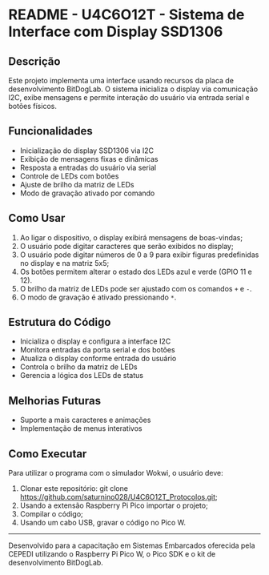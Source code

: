 # README - U4C6O12T - Sistema de Interface com Display SSD1306

## Descrição
Este projeto implementa uma interface usando recursos da placa de desenvolvimento BitDogLab. 
O sistema inicializa o display via comunicação I2C, exibe mensagens e permite interação do usuário via entrada serial e botões físicos.

## Funcionalidades
- Inicialização do display SSD1306 via I2C
- Exibição de mensagens fixas e dinâmicas
- Resposta a entradas do usuário via serial
- Controle de LEDs com botões
- Ajuste de brilho da matriz de LEDs
- Modo de gravação ativado por comando

## Como Usar
1. Ao ligar o dispositivo, o display exibirá mensagens de boas-vindas;
2. O usuário pode digitar caracteres que serão exibidos no display;
3. O usuário pode digitar números de 0 a 9 para exibir figuras predefinidas no display e na matriz 5x5;
5. Os botões permitem alterar o estado dos LEDs azul e verde (GPIO 11 e 12).
6. O brilho da matriz de LEDs pode ser ajustado com os comandos `+` e `-`.
7. O modo de gravação é ativado pressionando `*`.

## Estrutura do Código
- Inicializa o display e configura a interface I2C
- Monitora entradas da porta serial e dos botões
- Atualiza o display conforme entrada do usuário
- Controla o brilho da matriz de LEDs
- Gerencia a lógica dos LEDs de status

## Melhorias Futuras
- Suporte a mais caracteres e animações
- Implementação de menus interativos

## Como Executar

Para utilizar o programa com o simulador Wokwi, o usuário deve:

1. Clonar este repositório: git clone https://github.com/saturnino028/U4C6O12T_Protocolos.git;
2. Usando a extensão Raspberry Pi Pico importar o projeto;
3. Compilar o código;
4. Usando um cabo USB, gravar o código no Pico W.

---
Desenvolvido para a capacitação em Sistemas Embarcados oferecida pela CEPEDI utilizando o Raspberry Pi Pico W, o Pico SDK e o kit de desenvolvimento BitDogLab.
